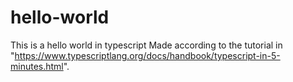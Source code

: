 # hello-world
This is a hello world in typescript
Made according to the tutorial in "https://www.typescriptlang.org/docs/handbook/typescript-in-5-minutes.html".
